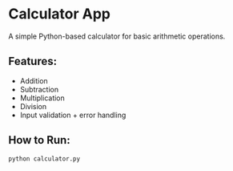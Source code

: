 # Calculator App

A simple Python-based calculator for basic arithmetic operations.

## Features:
- Addition
- Subtraction
- Multiplication
- Division
- Input validation + error handling

## How to Run:
```bash
python calculator.py
